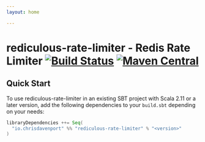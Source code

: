 ```yaml
---
layout: home

---
```


# rediculous-rate-limiter - Redis Rate Limiter [![Build Status](https://travis-ci.com/ChristopherDavenport/rediculous-rate-limiter.svg?branch=master)](https://travis-ci.com/ChristopherDavenport/rediculous-rate-limiter) [![Maven Central](https://maven-badges.herokuapp.com/maven-central/io.chrisdavenport/rediculous-rate-limiter_2.12/badge.svg)](https://maven-badges.herokuapp.com/maven-central/io.chrisdavenport/rediculous-rate-limiter_2.12)

## Quick Start

To use rediculous-rate-limiter in an existing SBT project with Scala 2.11 or a later version, add the following dependencies to your
`build.sbt` depending on your needs:

```scala
libraryDependencies ++= Seq(
  "io.chrisdavenport" %% "rediculous-rate-limiter" % "<version>"
)
```